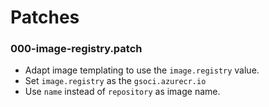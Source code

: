 # Patches

### 000-image-registry.patch

- Adapt image templating to use the `image.registry` value.
- Set `image.registry` as the `gsoci.azurecr.io`
- Use `name` instead of `repository` as image name.

